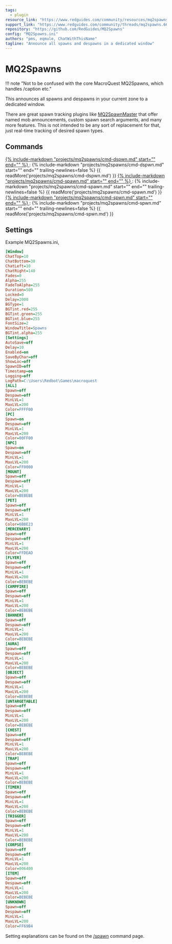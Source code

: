 ```yaml
---
tags:
  - plugin
resource_link: "https://www.redguides.com/community/resources/mq2spawns.184/"
support_link: "https://www.redguides.com/community/threads/mq2spawns.66886/"
repository: "https://github.com/RedGuides/MQ2Spawns"
config: "MQ2Spawns.ini"
authors: "pms, eqmule, ChatWithThisName"
tagline: "Announce all spawns and despawns in a dedicated window"
---
```


# MQ2Spawns
!!! note "Not to be confused with the core MacroQuest MQ2Spawns, which handles /caption etc." 
<!--desc-start-->
This announces all spawns and despawns in your current zone to a dedicated window.
<!--desc-end-->
There are great spawn tracking plugins like [MQ2SpawnMaster](../mq2spawnmaster/index.md) that offer named mob announcements, custom spawn search arguments, and many more features. This is not intended to be any sort of replacement for that, just real-time tracking of desired spawn types.


## Commands

<a href="cmd-dspwn/">
{% 
  include-markdown "projects/mq2spawns/cmd-dspwn.md" 
  start="<!--cmd-syntax-start-->" 
  end="<!--cmd-syntax-end-->" 
%}
</a>
:    {% include-markdown "projects/mq2spawns/cmd-dspwn.md" 
        start="<!--cmd-desc-start-->" 
        end="<!--cmd-desc-end-->" 
        trailing-newlines=false 
     %} {{ readMore('projects/mq2spawns/cmd-dspwn.md') }}

<a href="cmd-spawn/">
{% 
  include-markdown "projects/mq2spawns/cmd-spawn.md" 
  start="<!--cmd-syntax-start-->" 
  end="<!--cmd-syntax-end-->" 
%}
</a>
:    {% include-markdown "projects/mq2spawns/cmd-spawn.md" 
        start="<!--cmd-desc-start-->" 
        end="<!--cmd-desc-end-->" 
        trailing-newlines=false 
     %} {{ readMore('projects/mq2spawns/cmd-spawn.md') }}

<a href="cmd-spwn/">
{% 
  include-markdown "projects/mq2spawns/cmd-spwn.md" 
  start="<!--cmd-syntax-start-->" 
  end="<!--cmd-syntax-end-->" 
%}
</a>
:    {% include-markdown "projects/mq2spawns/cmd-spwn.md" 
        start="<!--cmd-desc-start-->" 
        end="<!--cmd-desc-end-->" 
        trailing-newlines=false 
     %} {{ readMore('projects/mq2spawns/cmd-spwn.md') }}

## Settings

Example MQ2Spawns.ini,

```ini
[Window]
ChatTop=10
ChatBottom=30
ChatLeft=10
ChatRight=140
Fades=0
Alpha=255
FadeToAlpha=255
Duration=500
Locked=0
Delay=2000
BGType=1
BGTint.red=255
BGTint.green=255
BGTint.blue=255
FontSize=2
WindowTitle=Spawns
BGTint.alpha=255
[Settings]
AutoSave=off
Delay=10
Enabled=on
SaveByChar=off
ShowLoc=off
SpawnID=off
Timestamp=on
Logging=off
LogPath=C:\Users\Redbot\Games\macroquest
[ALL]
Spawn=off
Despawn=off
MinLVL=1
MaxLVL=200
Color=FFFF00
[PC]
Spawn=on
Despawn=off
MinLVL=1
MaxLVL=200
Color=00FF00
[NPC]
Spawn=on
Despawn=off
MinLVL=1
MaxLVL=200
Color=FF0000
[MOUNT]
Spawn=off
Despawn=off
MinLVL=1
MaxLVL=200
Color=BEBEBE
[PET]
Spawn=off
Despawn=off
MinLVL=1
MaxLVL=200
Color=6B8E23
[MERCENARY]
Spawn=off
Despawn=off
MinLVL=1
MaxLVL=200
Color=FFDEAD
[FLYER]
Spawn=off
Despawn=off
MinLVL=1
MaxLVL=200
Color=BEBEBE
[CAMPFIRE]
Spawn=off
Despawn=off
MinLVL=1
MaxLVL=200
Color=BEBEBE
[BANNER]
Spawn=off
Despawn=off
MinLVL=1
MaxLVL=200
Color=BEBEBE
[AURA]
Spawn=off
Despawn=off
MinLVL=1
MaxLVL=200
Color=BEBEBE
[OBJECT]
Spawn=off
Despawn=off
MinLVL=1
MaxLVL=200
Color=BEBEBE
[UNTARGETABLE]
Spawn=off
Despawn=off
MinLVL=1
MaxLVL=200
Color=BEBEBE
[CHEST]
Spawn=off
Despawn=off
MinLVL=1
MaxLVL=200
Color=BEBEBE
[TRAP]
Spawn=off
Despawn=off
MinLVL=1
MaxLVL=200
Color=BEBEBE
[TIMER]
Spawn=off
Despawn=off
MinLVL=1
MaxLVL=200
Color=BEBEBE
[TRIGGER]
Spawn=off
Despawn=off
MinLVL=1
MaxLVL=200
Color=BEBEBE
[CORPSE]
Spawn=off
Despawn=off
MinLVL=1
MaxLVL=200
Color=006400
[ITEM]
Spawn=off
Despawn=off
MinLVL=1
MaxLVL=200
Color=BEBEBE
[UNKNOWN]
Spawn=off
Despawn=off
MinLVL=1
MaxLVL=200
Color=FF69B4
```

Setting explanations can be found on the [/spawn](cmd-spawn.md) command page.
